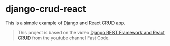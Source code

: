 # django-crud-react

This is a simple example of Django and React CRUD app.

> This project is based on the video [Django REST Framework and React CRUD](https://youtu.be/38XWpyEK8IY?si=SimvifNJHyU0VY2U) from the youtube channel Fast Code.
